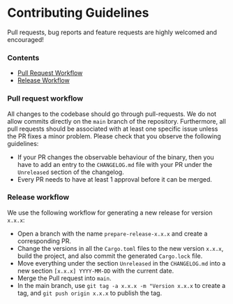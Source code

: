 # Contributing Guidelines

Pull requests, bug reports and feature requests are highly welcomed and encouraged!

### Contents

- [Pull Request Workflow](#pull-request-workflow)
- [Release Workflow](#release-workflow)

### Pull request workflow

All changes to the codebase should go through pull-requests.
We do not allow commits directly on the `main` branch of the repository.
Furthermore, all pull requests should be associated with at least one specific issue unless the PR fixes a minor problem.
Please check that you observe the following guidelines:

- If your PR changes the observable behaviour of the binary, then you have to add an entry to the `CHANGELOG.md` file with your PR under the `Unreleased` section of the changelog.
- Every PR needs to have at least 1 approval before it can be merged.

### Release workflow

We use the following workflow for generating a new release for version `x.x.x`:

- Open a branch with the name `prepare-release-x.x.x` and create a corresponding PR.
- Change the versions in all the `Cargo.toml` files to the new version `x.x.x`, build the project, and also commit the generated `Cargo.lock` file.
- Move everything under the section `Unreleased` in the `CHANGELOG.md` into a new section `[x.x.x] YYYY-MM-DD` with the current date.
- Merge the Pull request into `main`.
- In the main branch, use `git tag -a x.x.x -m "Version x.x.x` to create a tag, and `git push origin x.x.x` to publish the tag.
